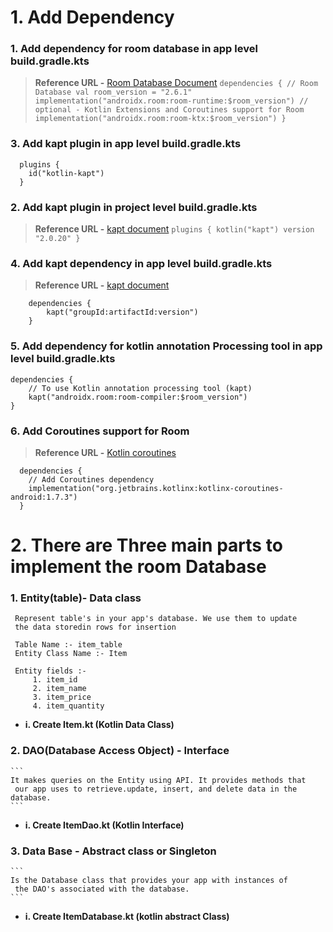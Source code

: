 # 1. Add Dependency
### 1. Add dependency for room database in app level build.gradle.kts
> **Reference URL -** [Room Database Document](https://developer.android.com/jetpack/androidx/releases/room)
    ```
        dependencies {
             // Room Database
            val room_version = "2.6.1"
            implementation("androidx.room:room-runtime:$room_version")
            // optional - Kotlin Extensions and Coroutines support for Room
            implementation("androidx.room:room-ktx:$room_version")
        }
    ```

### 3. Add kapt plugin in app level build.gradle.kts
```
  plugins {
    id("kotlin-kapt")
  }
```

### 2. Add kapt plugin in project level build.gradle.kts
> **Reference URL -** [kapt document](https://kotlinlang.org/docs/kapt.html)
    ```
    plugins {
        kotlin("kapt") version "2.0.20"
    }
    ```

### 4. Add kapt dependency in app level build.gradle.kts
> **Reference URL -** [kapt document](https://kotlinlang.org/docs/kapt.html)
```
    dependencies {
        kapt("groupId:artifactId:version")
    }
```

### 5. Add dependency for kotlin annotation Processing tool in app level build.gradle.kts
```
dependencies {
    // To use Kotlin annotation processing tool (kapt)
    kapt("androidx.room:room-compiler:$room_version")
}     
```

### 6. Add Coroutines support for Room
> **Reference URL -** [Kotlin coroutines](https://developer.android.com/kotlin/coroutines)
```
  dependencies {
    // Add Coroutines dependency
    implementation("org.jetbrains.kotlinx:kotlinx-coroutines-android:1.7.3")
  }
```

# 2. There are Three main parts to implement the room Database

### 1. Entity(table)- Data class
   ``` 
    Represent table's in your app's database. We use them to update
    the data storedin rows for insertion
    
    Table Name :- item_table 
    Entity Class Name :- Item
    
    Entity fields :-  
        1. item_id 
        2. item_name
        3. item_price
        4. item_quantity 
   ``` 
- **i. Create Item.kt (Kotlin Data Class)**

### 2. DAO(Database Access Object) - Interface
    ```
    It makes queries on the Entity using API. It provides methods that
     our app uses to retrieve.update, insert, and delete data in the database.
    ```
- **i. Create ItemDao.kt (Kotlin Interface)**

### 3. Data Base - Abstract class or Singleton
    ```
    Is the Database class that provides your app with instances of
     the DAO's associated with the database.
    ```
  - **i.  Create ItemDatabase.kt (kotlin abstract Class)**






































